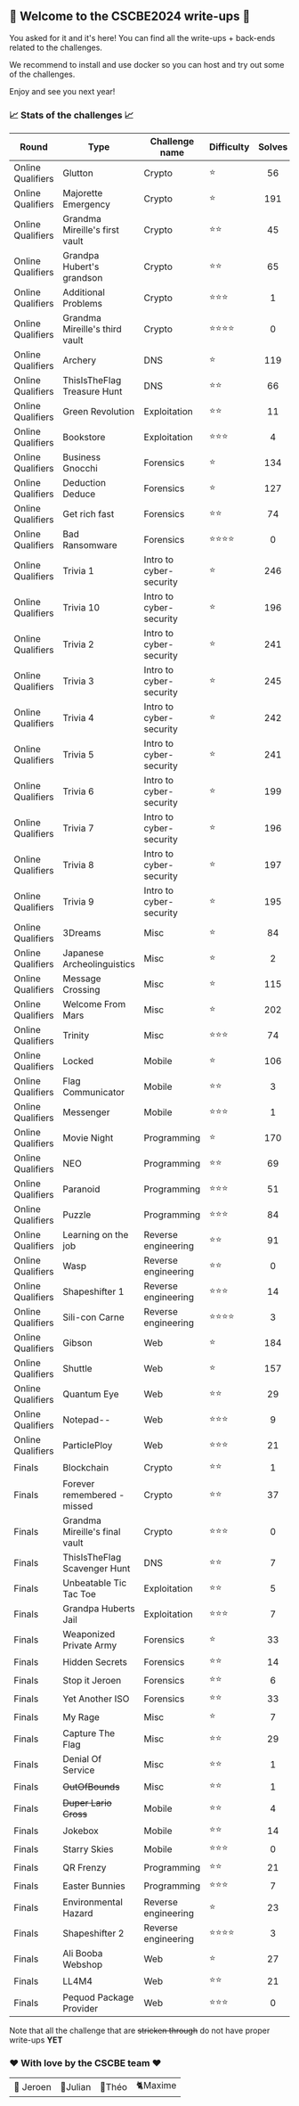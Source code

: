 ## 🌈 Welcome to the CSCBE2024 write-ups 🌈

You asked for it and it's here! You can find all the write-ups + back-ends related to the challenges.<br>

We recommend to install and use docker so you can host and try out some of the challenges.

Enjoy and see you next year!

### 📈 Stats of the challenges 📈
|Round|Type|Challenge name|Difficulty|Solves|
|-|-|-|-|:-:|
|Online Qualifiers|Glutton|Crypto|⭐️|56|
|Online Qualifiers|Majorette Emergency|Crypto|⭐️|191|
|Online Qualifiers|Grandma Mireille's first vault|Crypto|⭐️⭐️|45|
|Online Qualifiers|Grandpa Hubert's grandson|Crypto|⭐️⭐️|65|
|Online Qualifiers|Additional Problems|Crypto|⭐️⭐️⭐️|1|
|Online Qualifiers|Grandma Mireille's third vault|Crypto|⭐️⭐️⭐️⭐️|0|
|Online Qualifiers|Archery|DNS|⭐️|119|
|Online Qualifiers|ThisIsTheFlag Treasure Hunt|DNS|⭐️⭐️|66|
|Online Qualifiers|Green Revolution|Exploitation|⭐️⭐️|11|
|Online Qualifiers|Bookstore|Exploitation|⭐️⭐️⭐️|4|
|Online Qualifiers|Business Gnocchi|Forensics|⭐️|134|
|Online Qualifiers|Deduction Deduce|Forensics|⭐️|127|
|Online Qualifiers|Get rich fast|Forensics|⭐️⭐️|74|
|Online Qualifiers|Bad Ransomware|Forensics|⭐️⭐️⭐️⭐️|0|
|Online Qualifiers|Trivia 1|Intro to cyber-security|⭐️|246|
|Online Qualifiers|Trivia 10|Intro to cyber-security|⭐️|196|
|Online Qualifiers|Trivia 2|Intro to cyber-security|⭐️|241|
|Online Qualifiers|Trivia 3|Intro to cyber-security|⭐️|245|
|Online Qualifiers|Trivia 4|Intro to cyber-security|⭐️|242|
|Online Qualifiers|Trivia 5|Intro to cyber-security|⭐️|241|
|Online Qualifiers|Trivia 6|Intro to cyber-security|⭐️|199|
|Online Qualifiers|Trivia 7|Intro to cyber-security|⭐️|196|
|Online Qualifiers|Trivia 8|Intro to cyber-security|⭐️|197|
|Online Qualifiers|Trivia 9|Intro to cyber-security|⭐️|195|
|Online Qualifiers|3Dreams|Misc|⭐️|84|
|Online Qualifiers|Japanese Archeolinguistics|Misc|⭐️|2|
|Online Qualifiers|Message Crossing|Misc|⭐️|115|
|Online Qualifiers|Welcome From Mars|Misc|⭐️|202|
|Online Qualifiers|Trinity|Misc|⭐️⭐️⭐️|74|
|Online Qualifiers|Locked|Mobile|⭐️|106|
|Online Qualifiers|Flag Communicator|Mobile|⭐️⭐️|3|
|Online Qualifiers|Messenger|Mobile|⭐️⭐️⭐️|1|
|Online Qualifiers|Movie Night|Programming|⭐️|170|
|Online Qualifiers|NEO|Programming|⭐️⭐️|69|
|Online Qualifiers|Paranoid|Programming|⭐️⭐️⭐️|51|
|Online Qualifiers|Puzzle|Programming|⭐️⭐️⭐️|84|
|Online Qualifiers|Learning on the job|Reverse engineering|⭐️⭐️|91|
|Online Qualifiers|Wasp|Reverse engineering|⭐️⭐️|0|
|Online Qualifiers|Shapeshifter 1|Reverse engineering|⭐️⭐️⭐️|14|
|Online Qualifiers|Sili-con Carne|Reverse engineering|⭐️⭐️⭐️⭐️|3|
|Online Qualifiers|Gibson|Web|⭐️|184|
|Online Qualifiers|Shuttle|Web|⭐️|157|
|Online Qualifiers|Quantum Eye|Web|⭐️⭐️|29|
|Online Qualifiers|Notepad--|Web|⭐️⭐️⭐️|9|
|Online Qualifiers|ParticlePloy|Web|⭐️⭐️⭐️|21|
|Finals|Blockchain|Crypto|⭐️⭐️|1|
|Finals|Forever remembered - missed|Crypto|⭐️⭐️|37|
|Finals|Grandma Mireille's final vault|Crypto|⭐️⭐️⭐️|0|
|Finals|ThisIsTheFlag Scavenger Hunt|DNS|⭐️⭐️|7|
|Finals|Unbeatable Tic Tac Toe|Exploitation|⭐️⭐️|5|
|Finals|Grandpa Huberts Jail|Exploitation|⭐️⭐️⭐️|7|
|Finals|Weaponized Private Army|Forensics|⭐️|33|
|Finals|Hidden Secrets|Forensics|⭐️⭐️|14|
|Finals|Stop it Jeroen|Forensics|⭐️⭐️|6|
|Finals|Yet Another ISO|Forensics|⭐️⭐️|33|
|Finals|My Rage|Misc|⭐️|7|
|Finals|Capture The Flag|Misc|⭐️⭐️|29|
|Finals|Denial Of Service|Misc|⭐️⭐️|1|
|Finals|~~OutOfBounds~~|Misc|⭐️⭐️|1|
|Finals|~~Duper Lario Cross~~|Mobile|⭐️⭐️|4|
|Finals|Jokebox|Mobile|⭐️⭐️|14|
|Finals|Starry Skies|Mobile|⭐️⭐️⭐️|0|
|Finals|QR Frenzy|Programming|⭐️⭐️|21|
|Finals|Easter Bunnies|Programming|⭐️⭐️⭐️|7|
|Finals|Environmental Hazard|Reverse engineering|⭐️|23|
|Finals|Shapeshifter 2|Reverse engineering|⭐️⭐️⭐️⭐️|3|
|Finals|Ali Booba Webshop|Web|⭐️|27|
|Finals|LL4M4|Web|⭐️⭐️|21|
|Finals|Pequod Package Provider|Web|⭐️⭐️⭐️|0|

Note that all the challenge that are ~~stricken through~~ do not have proper write-ups **YET**

### ❤️ With love by the CSCBE team ❤️
|||||
|-|-|-|-|
| 🐼 Jeroen | 🥷Julian | 👒Théo | 🐈Maxime|
